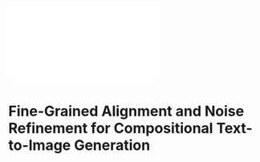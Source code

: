 ![Comparison](images/main.pdf)


# Fine-Grained Alignment and Noise Refinement for Compositional Text-to-Image Generation
